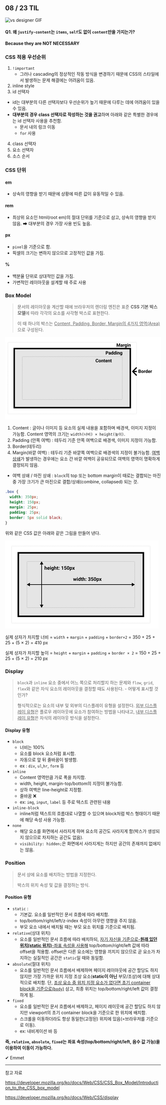 ## 08 / 23 TIL



![vs designer GIF](https://media1.giphy.com/media/9LQHvkbIzTSLe/giphy.gif?cid=ecf05e47ow2iuidzk71drzkmv2236c6pygkmianl65x28h95&rid=giphy.gif)



#### Q1. 왜 `justify-content`는 `items`, `self`도 없이 `content`만을 가지는가?

**Because they are NOT NECESSARY**

### CSS 적용 우선순위

1. `!important`
   - 그러나 cascading의 정상적인 작동 방식을 변경하기 때문에 CSS의 스타일에서 발생하는 문제 해결에는 어려움이 있음.
2.  inline style
3.  id 선택자
   - id는 대부분의 다른 선택자보다 우선순위가 높기 때문에 다루는 데에 어려움이 있을 수 있음.
   - **대부분의 경우 class 선택자로 작성하는 것을 권고**하며 아래와 같은 특별한 경우에는 id 선택자 사용을 추천함.
     - 문서 내의 링크 이동
     - `for` 사용
4. class 선택자
5. 요소 선택자
6. 소스 순서

### CSS 단위

#### em

- 상속의 영향을 받기 때문에 상황에 따른 값이 유동적일 수 있음.

#### rem

- 최상위 요소인 html(root em)의 절대 단위를 기준으로 삼고, 상속의 영향을 받지 않음. ➡ 대부분의 경우 가장 사용 빈도 높음.

#### px

- `pixel`을 기준으로 함.
- 픽셀의 크기는 변하지 않으므로 고정적인 값을 가짐.

#### %

- 백분율 단위로 상대적인 값을 가짐.
- 가변적인 레이아웃을 설계할 때 주로 사용



### Box Model

> 문서의 레이아웃을 계산할 때에 브라우저의 렌더링 엔진은 표준  **CSS 기본 박스 모델**에 따라 각각의 요소를 사각형 박스로 표현한다.
>
> 이 때 하나의 박스는 <u>Content, Padding, Border, Margin의 4가지 영역(Area)</u>으로 구성된다.



![image-20200824004707683](TIL_200823.assets/image-20200824004707683.png)



1.  Content : 글이나 이미지 등 요소의 실제 내용을 포함하며 배경색, 이미지 지정이 가능함.  Content 영역의 크기는 `width(너비) × height(높이)`.
2.  Padding (안쪽 여백) : 테두리 기준 안쪽 여백으로 배경색, 이미지 지정이 가능함. 
3.  Border(테두리)
4.  Margin(바깥 여백) : 테두리 기준 바깥쪽 여백으로 배경색의 지정이 불가능함. <u>여백 상쇄</u>가 발생하는 경우에는 요소 간 바깥 여백이 공유되므로 여백의 영역이 명확하게 결정되지 않음.
   - 여백 상쇄 / 마진 상쇄 : `block`의 top 또는 bottom margin이 때로는 결합되는 마진 중 가장 크기가 큰 마진으로 결합/상쇄(combine, collapsed) 되는 것.

```css
.box {
  width: 350px;
  height: 150px;
  margin: 25px;
  padding: 25px;
  border: 5px solid black;
}
```

위와 같은 CSS 값은 아래와 같은 그림을 만들어 낸다.

![image-20200824010217440](TIL_200823.assets/image-20200824010217440.png)

실제 상자가 차지할 너비 = `width` + `margin` + `padding` + `border×2` = 350 + 25 + 25 + (5 × 2) =  410 px

실제 상자가 차지할 높이 = `height` + `margin` + `padding` + `border × 2` = 150 + 25 + 25 + (5 × 2) = 210 px



### Display

> `block`과 `inline` 요소 중에서 어느 쪽으로 처리할지 하는 문제와 `flow`, `grid`, `flex`와 같은 자식 요소의 레이아웃을 결정할 때도 사용된다. - 어떻게 표시할 것인가?
>
> 형식적으로는 요소의 내부 및 외부의 디스플레이 유형을 설정한다. <u>외부 디스플레이 유형</u>은 플로우 레이아웃에 요소가 참여하는 방법을 나타내고, <u>내부 디스플레이 유형</u>은 자식의 레이아웃 방식을 설정한다.

#### Display 유형

- `block`
  - 너비는 100%
  - 요소를 block 요소처럼 표시함.
  - 자동으로 앞 뒤 줄바꿈이 발생함.
  - ex : `div`, `ul`,`hr`, `form` 등
- `inline`
  - Content 영역만큼 가로 폭을 차지함.
  - width, height, margin-top/bottom의 지정이 불가능함.
  - 상하 여백은 line-height로 지정함.
  - 줄바꿈 ❌
  - ex: `img`, `input`, `label` 등 주로 텍스트 관련된 내용
- `inline-block`
  - inline처럼 텍스트의 흐름대로 나열할 수 있으며 block처럼 박스 형태이기 때문에 해당 속성 사용 가능함.
- `none`
  - 해당 요소를 화면에서 사라지게 하며 요소의 공간도 사라지게 함(박스가 생성되지 않으므로 차지하는 공간도 없음).
  - `visibility: hidden;`은 화면에서 사라지게는 하지만 공간의 존재까지 없애지는 않음.

### Position

> 문서 상에 요소를 배치하는 방법을 지정한다.
>
> 박스의 위치 속성 및 값을 결정하는 방식.



#### Position 유형

- `static`  : 
  - 기본값. 요소를 일반적인 문서 흐름에 따라 배치함.
  -  top/bottom/right/left/z-index 속성이 아무런 영향을 주지 않음.
  - 부모 요소 내에서 배치될 때는 부모 요소 위치를 기준으로 배치됨.
- `relative`(상대 위치)
  - 요소를 일반적인 문서 흐름에 따라 배치하되, <u>자기 자신을 기준으로-**원래 있던 위치(static 위치)**-좌표 속성을 사용해</u> top/bottom/right/left 값에 따라 offset을 적용함. offset은 다른 요소에는 영향을 끼치지 않으므로 곧 요소가 차지하는 실질적인 공간은 `static`일 때와 동일함.
- `absolute`(절대 위치)
  - 요소를 일반적인 문서 흐름에서 배제하며 페이지 레이아웃에 공간 할당도 하지 않지만 가장 가까운 위치 지정 조상 요소(**static이 아닌** 부모/조상)에 대해 상대적으로 배치함. 단, <u>조상 요소 중 위치 지정 요소가 없다면 초기 container block을 기준으로(`body`)</u> 삼고, 최종 위치는 top/bottom/right/left 값이 결정하게 됨.
- `fixed`
  - 요소를 일반적인 문서 흐름에서 배제하고, 페이지 레이웃에 공간 할당도 하지 않지만 viewport의 초기 container block을 기준으로 한 위치에 배치함. 
  - 스크롤을 이동하더라도 항상 동일한(고정된) 위치에 있음(=브라우저를 기준으로 이동).
  - ex: 내비게이션 바 등



**즉, `relative`, `absolute`, `fixed`는 좌표 속성(top/bottom/right/left, 음수 값 가능)을 이용하여 이동이 가능하다.**

✔ Emmet





------

참고 자료

https://developer.mozilla.org/ko/docs/Web/CSS/CSS_Box_Model/Introduction_to_the_CSS_box_model

https://developer.mozilla.org/ko/docs/Web/CSS/display





